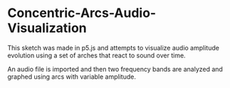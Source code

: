 # Concentric-Arcs-Audio-Visualization
This sketch was made in p5.js and attempts to visualize audio amplitude evolution using a set of arches that react to sound over time.

An audio file is imported and then two frequency bands are analyzed and graphed using arcs with variable amplitude.
